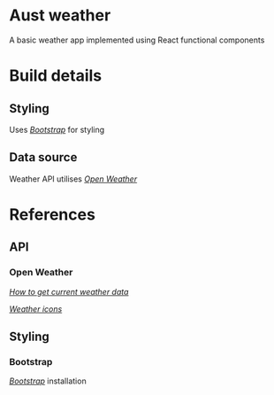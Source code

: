 # Aust weather

A basic weather app implemented using React functional components

# Build details

## Styling
Uses _[Bootstrap](https://getbootstrap.com/)_ for styling

## Data source
Weather API utilises _[Open Weather](https://openweathermap.org/)_

# References
## API
### Open Weather

_[How to get current weather data](https://openweathermap.org/current)_

_[Weather icons](https://openweathermap.org/weather-conditions)_

## Styling
### Bootstrap
_[Bootstrap](https://getbootstrap.com/docs/5.1/getting-started/download/)_ installation
